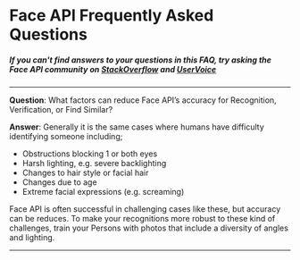 <!-- 
NavPath: Face API
LinkLabel: Frequently Asked Questions
Url: face-api/documentation/FAQ
Weight: 10
-->
# Face API Frequently Asked Questions
##### If you can't find answers to your questions in this FAQ, try asking the Face API community on [StackOverflow](https://stackoverflow.com/questions/tagged/project-oxford+or+microsoft-cognitive) and [UserVoice](https://cognitive.uservoice.com/) 

-----
**Question**: What factors can reduce Face API’s accuracy for Recognition, Verification, or Find Similar?

**Answer**: Generally it is the same cases where humans have difficulty identifying someone including;
* Obstructions blocking 1 or both eyes
* Harsh lighting, e.g. severe backlighting 
* Changes to hair style or facial hair
* Changes due to age 
* Extreme facial expressions (e.g. screaming)

Face API is often successful in challenging cases like these, but accuracy can be reduces. To make your recognitions more robust to these kind of challenges, train your Persons with photos that include a diversity of angles and lighting. 

-----

